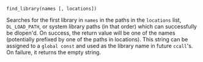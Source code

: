 ```
find_library(names [, locations])
```

Searches for the first library in `names` in the paths in the `locations` list, `DL_LOAD_PATH`, or system library paths (in that order) which can successfully be dlopen'd. On success, the return value will be one of the names (potentially prefixed by one of the paths in locations). This string can be assigned to a `global const` and used as the library name in future `ccall`'s. On failure, it returns the empty string.
